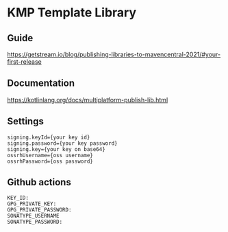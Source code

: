 # KMP Template Library

## Guide
https://getstream.io/blog/publishing-libraries-to-mavencentral-2021/#your-first-release

## Documentation
https://kotlinlang.org/docs/multiplatform-publish-lib.html

## Settings

```properties
signing.keyId={your key id}
signing.password={your key password}
signing.key={your key on base64}
ossrhUsername={oss username}
ossrhPassword={oss password}
```
## Github actions

```shell
KEY_ID:
GPG_PRIVATE_KEY: 
GPG_PRIVATE_PASSWORD:
SONATYPE_USERNAME
SONATYPE_PASSWORD:
```